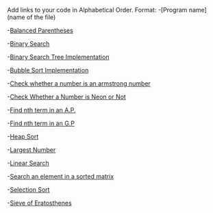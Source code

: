 Add links to your code in Alphabetical Order.
Format: -[Program name](name of the file)

-[Balanced Parentheses](balance_paranthesis.cpp)

-[Binary Search](BinarySearch.cpp)

-[Binary Search Tree Implementation](BinarySearchTree.cpp)

-[Bubble Sort Implementation](BubbleSort.cpp)

-[Check whether a number is an armstrong number](Check_Armstrong_Number.cpp)

-[Check Whether a Number is Neon or Not](NeonNumber.cpp)

-[Find nth term in an A.P.](nth_term_ap.cpp)

-[Find nth term in an G.P](nth-term-gp.cpp)

-[Heap Sort](heap_sort.cpp)

-[Largest Number](largest_number.cpp)

-[Linear Search](linear_search.cpp)

-[Search an element in a sorted matrix](Search_Sorted_Matrix.cpp)

-[Selection Sort](selection_sort.cpp)

-[Sieve of Eratosthenes](sieve_of_eratosthenes.cpp)
